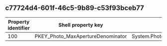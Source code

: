 ## c77724d4-601f-46c5-9b89-c53f93bceb77

Property identifier | Shell property key | Shell name | Alias
--- | --- | --- | ---
100 | PKEY_Photo_MaxApertureDenominator | System.Photo.MaxApertureDenominator | 

